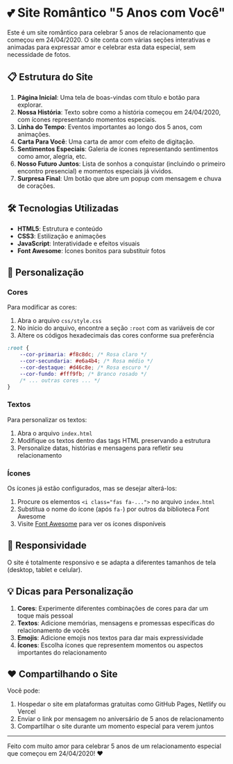 # 💕 Site Romântico "5 Anos com Você"

Este é um site romântico para celebrar 5 anos de relacionamento que começou em 24/04/2020. O site conta com várias seções interativas e animadas para expressar amor e celebrar esta data especial, sem necessidade de fotos.

## 📋 Estrutura do Site

1. **Página Inicial**: Uma tela de boas-vindas com título e botão para explorar.
2. **Nossa História**: Texto sobre como a história começou em 24/04/2020, com ícones representando momentos especiais.
3. **Linha do Tempo**: Eventos importantes ao longo dos 5 anos, com animações.
4. **Carta Para Você**: Uma carta de amor com efeito de digitação.
5. **Sentimentos Especiais**: Galeria de ícones representando sentimentos como amor, alegria, etc.
6. **Nosso Futuro Juntos**: Lista de sonhos a conquistar (incluindo o primeiro encontro presencial) e momentos especiais já vividos.
7. **Surpresa Final**: Um botão que abre um popup com mensagem e chuva de corações.

## 🛠️ Tecnologias Utilizadas

- **HTML5**: Estrutura e conteúdo
- **CSS3**: Estilização e animações
- **JavaScript**: Interatividade e efeitos visuais
- **Font Awesome**: Ícones bonitos para substituir fotos

## 🎨 Personalização

### Cores
Para modificar as cores:

1. Abra o arquivo `css/style.css`
2. No início do arquivo, encontre a seção `:root` com as variáveis de cor
3. Altere os códigos hexadecimais das cores conforme sua preferência

```css
:root {
    --cor-primaria: #f8c8dc; /* Rosa claro */
    --cor-secundaria: #e6a4b4; /* Rosa médio */
    --cor-destaque: #d46c8e; /* Rosa escuro */
    --cor-fundo: #fff9fb; /* Branco rosado */
    /* ... outras cores ... */
}
```

### Textos
Para personalizar os textos:

1. Abra o arquivo `index.html`
2. Modifique os textos dentro das tags HTML preservando a estrutura
3. Personalize datas, histórias e mensagens para refletir seu relacionamento

### Ícones 
Os ícones já estão configurados, mas se desejar alterá-los:

1. Procure os elementos `<i class="fas fa-...">` no arquivo `index.html`
2. Substitua o nome do ícone (após `fa-`) por outros da biblioteca Font Awesome
3. Visite [Font Awesome](https://fontawesome.com/icons?d=gallery&m=free) para ver os ícones disponíveis

## 📱 Responsividade

O site é totalmente responsivo e se adapta a diferentes tamanhos de tela (desktop, tablet e celular).

## 💡 Dicas para Personalização

1. **Cores**: Experimente diferentes combinações de cores para dar um toque mais pessoal
2. **Textos**: Adicione memórias, mensagens e promessas específicas do relacionamento de vocês
3. **Emojis**: Adicione emojis nos textos para dar mais expressividade
4. **Ícones**: Escolha ícones que representem momentos ou aspectos importantes do relacionamento

## ❤️ Compartilhando o Site

Você pode:
1. Hospedar o site em plataformas gratuitas como GitHub Pages, Netlify ou Vercel
2. Enviar o link por mensagem no aniversário de 5 anos de relacionamento
3. Compartilhar o site durante um momento especial para verem juntos

---

Feito com muito amor para celebrar 5 anos de um relacionamento especial que começou em 24/04/2020! ❤️ 